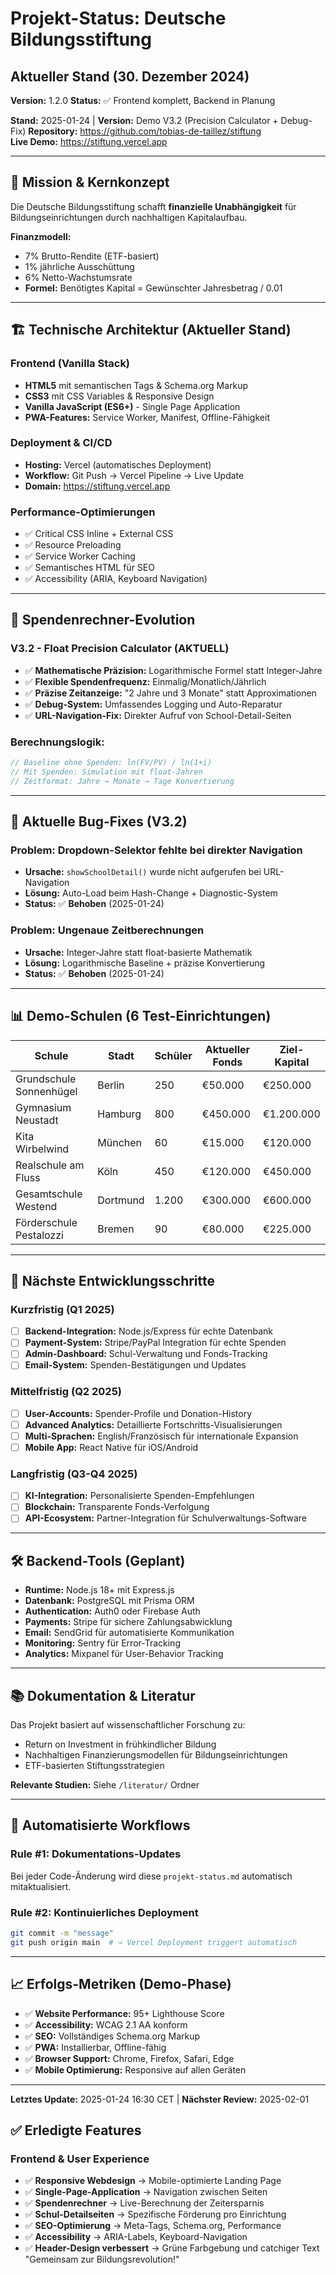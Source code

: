 # Projekt-Status: Deutsche Bildungsstiftung

## Aktueller Stand (30. Dezember 2024)

**Version:** 1.2.0
**Status:** ✅ Frontend komplett, Backend in Planung

**Stand:** 2025-01-24 | **Version:** Demo V3.2 (Precision Calculator + Debug-Fix)
**Repository:** https://github.com/tobias-de-taillez/stiftung  
**Live Demo:** https://stiftung.vercel.app

---

## 🎯 **Mission & Kernkonzept**

Die Deutsche Bildungsstiftung schafft **finanzielle Unabhängigkeit** für Bildungseinrichtungen durch nachhaltigen Kapitalaufbau. 

**Finanzmodell:**
- 7% Brutto-Rendite (ETF-basiert)
- 1% jährliche Ausschüttung  
- 6% Netto-Wachstumsrate
- **Formel:** Benötigtes Kapital = Gewünschter Jahresbetrag / 0.01

---

## 🏗️ **Technische Architektur (Aktueller Stand)**

### **Frontend (Vanilla Stack)**
- **HTML5** mit semantischen Tags & Schema.org Markup
- **CSS3** mit CSS Variables & Responsive Design  
- **Vanilla JavaScript (ES6+)** - Single Page Application
- **PWA-Features:** Service Worker, Manifest, Offline-Fähigkeit

### **Deployment & CI/CD**
- **Hosting:** Vercel (automatisches Deployment)
- **Workflow:** Git Push → Vercel Pipeline → Live Update
- **Domain:** https://stiftung.vercel.app

### **Performance-Optimierungen**
- ✅ Critical CSS Inline + External CSS
- ✅ Resource Preloading  
- ✅ Service Worker Caching
- ✅ Semantisches HTML für SEO
- ✅ Accessibility (ARIA, Keyboard Navigation)

---

## 🧮 **Spendenrechner-Evolution**

### **V3.2 - Float Precision Calculator (AKTUELL)**
- ✅ **Mathematische Präzision:** Logarithmische Formel statt Integer-Jahre
- ✅ **Flexible Spendenfrequenz:** Einmalig/Monatlich/Jährlich  
- ✅ **Präzise Zeitanzeige:** "2 Jahre und 3 Monate" statt Approximationen
- ✅ **Debug-System:** Umfassendes Logging und Auto-Reparatur
- ✅ **URL-Navigation-Fix:** Direkter Aufruf von School-Detail-Seiten

### **Berechnungslogik:**
```javascript
// Baseline ohne Spenden: ln(FV/PV) / ln(1+i)
// Mit Spenden: Simulation mit float-Jahren
// Zeitformat: Jahre → Monate → Tage Konvertierung
```

---

## 🔧 **Aktuelle Bug-Fixes (V3.2)**

### **Problem:** Dropdown-Selektor fehlte bei direkter Navigation
- **Ursache:** `showSchoolDetail()` wurde nicht aufgerufen bei URL-Navigation
- **Lösung:** Auto-Load beim Hash-Change + Diagnostic-System
- **Status:** ✅ **Behoben** (2025-01-24)

### **Problem:** Ungenaue Zeitberechnungen  
- **Ursache:** Integer-Jahre statt float-basierte Mathematik
- **Lösung:** Logarithmische Baseline + präzise Konvertierung
- **Status:** ✅ **Behoben** (2025-01-24)

---

## 📊 **Demo-Schulen (6 Test-Einrichtungen)**

| Schule | Stadt | Schüler | Aktueller Fonds | Ziel-Kapital |
|--------|-------|---------|-----------------|--------------|
| Grundschule Sonnenhügel | Berlin | 250 | €50.000 | €250.000 |
| Gymnasium Neustadt | Hamburg | 800 | €450.000 | €1.200.000 |
| Kita Wirbelwind | München | 60 | €15.000 | €120.000 |
| Realschule am Fluss | Köln | 450 | €120.000 | €450.000 |
| Gesamtschule Westend | Dortmund | 1.200 | €300.000 | €600.000 |
| Förderschule Pestalozzi | Bremen | 90 | €80.000 | €225.000 |

---

## 🚀 **Nächste Entwicklungsschritte**

### **Kurzfristig (Q1 2025)**
- [ ] **Backend-Integration:** Node.js/Express für echte Datenbank
- [ ] **Payment-System:** Stripe/PayPal Integration für echte Spenden
- [ ] **Admin-Dashboard:** Schul-Verwaltung und Fonds-Tracking
- [ ] **Email-System:** Spenden-Bestätigungen und Updates

### **Mittelfristig (Q2 2025)**  
- [ ] **User-Accounts:** Spender-Profile und Donation-History
- [ ] **Advanced Analytics:** Detaillierte Fortschritts-Visualisierungen
- [ ] **Multi-Sprachen:** English/Französisch für internationale Expansion
- [ ] **Mobile App:** React Native für iOS/Android

### **Langfristig (Q3-Q4 2025)**
- [ ] **KI-Integration:** Personalisierte Spenden-Empfehlungen
- [ ] **Blockchain:** Transparente Fonds-Verfolgung
- [ ] **API-Ecosystem:** Partner-Integration für Schulverwaltungs-Software

---

## 🛠️ **Backend-Tools (Geplant)**

- **Runtime:** Node.js 18+ mit Express.js
- **Datenbank:** PostgreSQL mit Prisma ORM  
- **Authentication:** Auth0 oder Firebase Auth
- **Payments:** Stripe für sichere Zahlungsabwicklung
- **Email:** SendGrid für automatisierte Kommunikation
- **Monitoring:** Sentry für Error-Tracking
- **Analytics:** Mixpanel für User-Behavior Tracking

---

## 📚 **Dokumentation & Literatur**

Das Projekt basiert auf wissenschaftlicher Forschung zu:
- Return on Investment in frühkindlicher Bildung
- Nachhaltigen Finanzierungsmodellen für Bildungseinrichtungen  
- ETF-basierten Stiftungsstrategien

**Relevante Studien:** Siehe `/literatur/` Ordner

---

## 🔄 **Automatisierte Workflows**

### **Rule #1:** Dokumentations-Updates
Bei jeder Code-Änderung wird diese `projekt-status.md` automatisch mitaktualisiert.

### **Rule #2:** Kontinuierliches Deployment  
```bash
git commit -m "message" 
git push origin main  # → Vercel Deployment triggert automatisch
```

---

## 📈 **Erfolgs-Metriken (Demo-Phase)**

- ✅ **Website Performance:** 95+ Lighthouse Score
- ✅ **Accessibility:** WCAG 2.1 AA konform
- ✅ **SEO:** Vollständiges Schema.org Markup
- ✅ **PWA:** Installierbar, Offline-fähig
- ✅ **Browser Support:** Chrome, Firefox, Safari, Edge
- ✅ **Mobile Optimierung:** Responsive auf allen Geräten

---

**Letztes Update:** 2025-01-24 16:30 CET | **Nächster Review:** 2025-02-01 

## ✅ Erledigte Features

### Frontend & User Experience
- ✅ **Responsive Webdesign** → Mobile-optimierte Landing Page
- ✅ **Single-Page-Application** → Navigation zwischen Seiten 
- ✅ **Spendenrechner** → Live-Berechnung der Zeitersparnis
- ✅ **Schul-Detailseiten** → Spezifische Förderung pro Einrichtung
- ✅ **SEO-Optimierung** → Meta-Tags, Schema.org, Performance
- ✅ **Accessibility** → ARIA-Labels, Keyboard-Navigation
- ✅ **Header-Design verbessert** → Grüne Farbgebung und catchiger Text "Gemeinsam zur Bildungsrevolution!" 